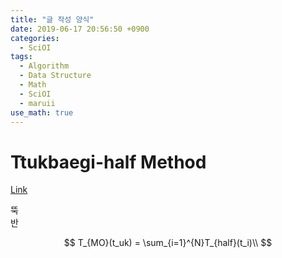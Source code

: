 ```yaml
---
title: "글 작성 양식"
date: 2019-06-17 20:56:50 +0900
categories:
  - SciOI
tags:
  - Algorithm
  - Data Structure
  - Math
  - SciOI
  - maruii
use_math: true
---
```


# Ttukbaegi-half Method

[Link](http://rinks.aks.ac.kr/RINKSRedirect.aspx?sCode=GC&sId=GC01400969)


뚝  
반  

$$
T_{MO}(t_uk) = \sum_{i=1}^{N}T_{half}(t_i)\\
$$
